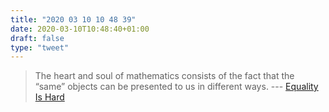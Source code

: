 ```yaml
---
title: "2020 03 10 10 48 39"
date: 2020-03-10T10:48:40+01:00
draft: false
type: "tweet"
---
```

> The heart and soul of mathematics consists of the fact that the “same” objects can be presented to us in different ways. --- [Equality Is Hard](https://www.craigstuntz.com/posts/2020-03-09-equality-is-hard.html)
